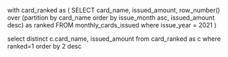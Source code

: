 with card_ranked as (
SELECT 
card_name,
issued_amount,
row_number() over (partition by card_name order by issue_month asc, issued_amount desc) as ranked
FROM monthly_cards_issued
where issue_year = 2021
)


select 
distinct
c.card_name,
issued_amount
from card_ranked as c
where ranked=1
order by 2 desc
